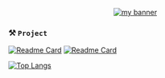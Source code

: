 
<p align="center">
  <a href="https://www.yushi.dev/" target="_blank" rel="noreferrer"><img src="https://cdn.discordapp.com/attachments/1018205416502607912/1018479318466297876/MetalSimplisticTut.png" alt="my banner"></a>
</p>


### **⚒️ ``Project``**<br>
[![Readme Card](https://github-readme-stats.vercel.app/api/pin/?username=Thomasperge&repo=GoodFarm&show_owner=true&theme=dark)](https://github.com/thomasperge/GoodFarm)
[![Readme Card](https://github-readme-stats.vercel.app/api/pin/?username=Thomasperge&repo=CryptoCurrency-Desktop-apps&show_owner=true&theme=dark)](https://github.com/thomasperge/CryptoCurrency-Desktop-apps)

[![Top Langs](https://github-readme-stats.vercel.app/api/top-langs/?username=thomasperge&hide_progress=true)](https://github.com/anuraghazra/github-readme-stats)


<br>
